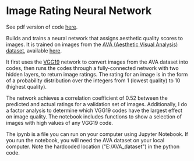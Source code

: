 # Image Rating Neural Network

See pdf version of code [here](Image_Rater_Transfer_Learning.pdf?raw=true).

Builds and trains a neural network that assigns aesthetic quality scores to images. It is trained on images from the [AVA (Aesthetic Visual Analysis) dataset](http://refbase.cvc.uab.es/files/MMP2012a.pdf), available [here](http://academictorrents.com/details/71631f83b11d3d79d8f84efe0a7e12f0ac001460).

It first uses the [VGG19](https://github.com/machrisaa/tensorflow-vgg) network to convert images from the AVA dataset into codes, then runs the codes through a fully-connected network with two hidden layers, to return image ratings. The rating for an image is in the form of a probability distribution over the integers from 1 (lowest quality) to 10 (highest quality).

The network achieves a correlation coefficient of 0.52 between the predicted and actual ratings for a validation set of images. Additionally, I do a factor analysis to determine which VGG19 codes have the largest effect on image quality. The notebook includes functions to show a selection of images with high values of any VGG19 code.

The ipynb is a file you can run on your computer using Jupyter Notebook. If you run the notebook, you will need the AVA dataset on your local computer. Note the hardcoded location ("E:/AVA_dataset") in the python code.
